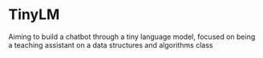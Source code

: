 # TinyLM
Aiming to build a chatbot through a tiny language model, focused on being a teaching assistant on a data structures and algorithms class
